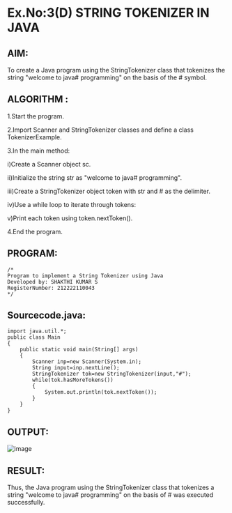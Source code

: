 # Ex.No:3(D) STRING TOKENIZER IN JAVA

## AIM:
To create a Java program using the StringTokenizer class that tokenizes the string "welcome to java# programming" on the basis of the # symbol.

## ALGORITHM :

1.Start the program.

2.Import Scanner and StringTokenizer classes and define a class TokenizerExample.

3.In the main method:

i)Create a Scanner object sc.

ii)Initialize the string str as "welcome to java# programming".

iii)Create a StringTokenizer object token with str and # as the delimiter.

iv)Use a while loop to iterate through tokens:

v)Print each token using token.nextToken().

4.End the program.


## PROGRAM:
 ```
/*
Program to implement a String Tokenizer using Java
Developed by: SHAKTHI KUMAR S
RegisterNumber: 212222110043 
*/
```

## Sourcecode.java:
```
import java.util.*;
public class Main
{
    public static void main(String[] args)
    {
        Scanner inp=new Scanner(System.in);
        String input=inp.nextLine();
        StringTokenizer tok=new StringTokenizer(input,"#");
        while(tok.hasMoreTokens())
        {
            System.out.println(tok.nextToken());
        }
    }
}
```
## OUTPUT:

![image](https://github.com/user-attachments/assets/70e8cb97-4fc0-4644-800d-835aab6b1a86)


## RESULT:
Thus, the Java program using the StringTokenizer class that tokenizes a string "welcome to java# programming" on the basis of # was executed successfully.
